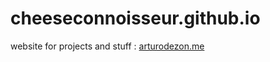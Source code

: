 # cheeseconnoisseur.github.io
website for projects and stuff : [arturodezon.me](http://arturdezon.me)
